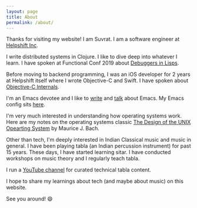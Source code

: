 ```yaml
---
layout: page
title: About
permalink: /about/
---
```


Thanks for visiting my website! I am Suvrat. I am a software engineer at <a href="https://www.helpshift.com/" target="_blank">Helpshift Inc</a>.

I write distributed systems in Clojure. I like to dive deep into whatever I learn. I have spoken at Functional Conf 2019 about <a href="https://speakerdeck.com/suvratapte/debuggers-in-lispy-languages" target="_blank">Debuggers in Lisps</a>.

Before moving to backend programming, I was an iOS developer for 2 years at Helpshift itself where I wrote Objective-C and Swift. I have spoken about <a href="https://speakerdeck.com/suvratapte/objective-c-internals" target="_blank">Objective-C Internals</a>.

I'm an Emacs devotee and I like to <a href="https://medium.com/@suvratapte/configuring-emacs-from-scratch-intro-3157bed9d040" target="_blank">write</a> and <a href="https://www.youtube.com/watch?v=Su6RTAN_8tA" target="_blank">talk</a> about Emacs. My Emacs config sits <a href="https://github.com/suvratapte/dot-emacs-dot-d" target="_blank">here</a>.

I'm very much interested in understanding how operating systems work. Here are my notes on the operating systems classic <a href="https://github.com/suvratapte/Maurice-Bach-Notes" target="_blank">The Design of the UNIX Opearting System</a> by Maurice J. Bach.

Other than tech, I'm deeply interested in Indian Classical music and music in general. I have been playing tabla (an Indian percussion instrument) for past 15 years. These days, I have started learning sitar.
I have conducted workshops on music theory and I regularly teach tabla.

I run a <a href="https://www.youtube.com/user/suvratapte1" target="_blank" target="_blank">YouTube channel</a> for curated technical tabla content.

I hope to share my learnings about tech (and maybe about music) on this website.

See you around! 😄
